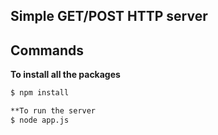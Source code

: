 ## Simple GET/POST HTTP server

## Commands
**To install all the packages**
```sh
$ npm install

**To run the server
$ node app.js
